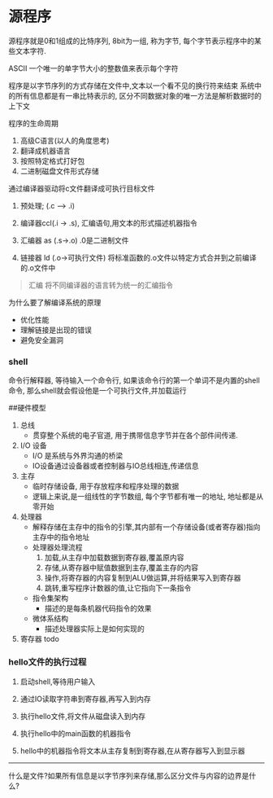 # 源程序

源程序就是0和1组成的比特序列, 8bit为一组, 称为字节, 每个字节表示程序中的某些文本字符.

ASCII
一个唯一的单字节大小的整数值来表示每个字符

程序是以字节序列的方式存储在文件中,文本以一个看不见的换行符来结束
系统中的所有信息都是有一串比特表示的, 区分不同数据对象的唯一方法是解析数据时的上下文

程序的生命周期

1. 高级C语言(以人的角度思考)
2. 翻译成机器语言
3. 按照特定格式打好包
4. 二进制磁盘文件形式存储

通过编译器驱动将c文件翻译成可执行目标文件

1. 预处理; (.c --> .i)

2. 编译器ccl(.i -> .s), 汇编语句,用文本的形式描述机器指令

3. 汇编器 as (.s->.o) .0是二进制文件

4. 链接器 ld (.o->可执行文件) 将标准函数的.o文件以特定方式合并到之前编译的.o文件中

> 汇编
> 将不同编译器的语言转为统一的汇编指令


为什么要了解编译系统的原理

- 优化性能
- 理解链接是出现的错误
- 避免安全漏洞

### shell

命令行解释器, 等待输入一个命令行, 如果该命令行的第一个单词不是内置的shell命令, 那么shell就会假设他是一个可执行文件,并加载运行

##硬件模型

1. 总线
   - 贯穿整个系统的电子官道, 用于携带信息字节并在各个部件间传递.
2. I/O 设备
   - I/O 是系统与外界沟通的桥梁
   - IO设备通过设备器或者控制器与IO总线相连,传递信息
3. 主存
   - 临时存储设备, 用于存放程序和程序处理的数据
   - 逻辑上来说,是一组线性的字节数组, 每个字节都有唯一的地址, 地址都是从零开始
4. 处理器
   - 解释存储在主存中的指令的引擎,其内部有一个存储设备(或者寄存器)指向主存中的指令地址
   - 处理器处理流程
        1. 加载,从主存中加载数据到寄存器,覆盖原内容
        2. 存储,从寄存器中赋值数据到主存,覆盖主存的内容
        3. 操作,将寄存器的内容复制到ALU做运算,并将结果写入到寄存器
        4. 跳转,重写程序计数器的值,让它指向下一条指令
   - 指令集架构
     - 描述的是每条机器代码指令的效果
   - 微体系结构
     - 描述处理器实际上是如何实现的
5. 寄存器 todo

### hello文件的执行过程

1. 启动shell,等待用户输入

2. 通过IO读取字符串到寄存器,再写入到内存

3. 执行hello文件,将文件从磁盘读入到内存

4. 执行hello中的main函数的机器指令

5. hello中的机器指令将文本从主存复制到寄存器,在从寄存器写入到显示器

----

什么是文件?如果所有信息是以字节序列来存储,那么区分文件与内容的边界是什么?